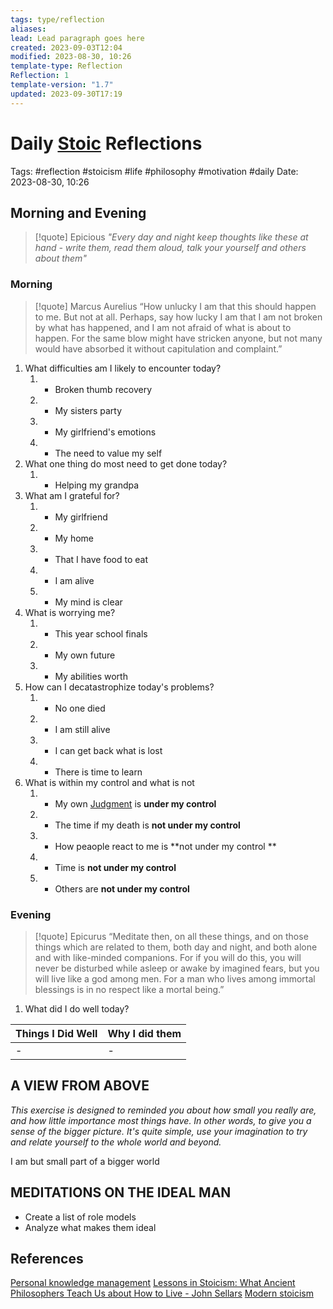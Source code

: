 ```yaml
---
tags: type/reflection
aliases: 
lead: Lead paragraph goes here
created: 2023-09-03T12:04
modified: 2023-08-30, 10:26
template-type: Reflection
Reflection: 1
template-version: "1.7"
updated: 2023-09-30T17:19
---
```


# Daily [Stoic](Stoicism.md) Reflections

Tags:  #reflection #stoicism #life #philosophy #motivation #daily
Date: 2023-08-30, 10:26

## Morning and Evening

> [!quote] Epicious 
> _"Every day and night keep thoughts like these at hand - write them, 
> read them aloud, talk your yourself and others about them"_


### Morning

> [!quote] Marcus Aurelius
> “How unlucky I am that this should happen to me. But not at all. Perhaps, say 
> how lucky I am that I am not broken by what has happened, and I am not 
> afraid  of what is about to happen. For the same blow might have stricken 
> anyone, but not many would have absorbed it without capitulation 
> and complaint.”

1. What difficulties am I likely to encounter today?
	1. - Broken thumb recovery
	2. - My sisters party 
	3. - My girlfriend's emotions
	4. - The need to value my self
2. What one thing do most need to get done today?
	1. - Helping my grandpa
3. What am I grateful for?
	1. - My girlfriend
	2. - My home 
	3. - That I have food to eat 
	4. - I am alive 
	5. - My mind is clear
4. What is worrying me?
	1. - This year school finals 
	2. - My own future
	3. - My abilities worth 
5. How can I decatastrophize today's problems?
	1. - No one died 
	2. - I am still alive
	3. - I can get back what is lost
	4. - There is time to learn
6. What is within my control and what is not
	1. - My own [Judgment](Control%20Over%20Judgment%20) is **under my control**
	2. - The time if my death is **not under my control**
	3. - How peaople react to me is **not under my control **
	4. - Time is **not under my control**
	5. - Others are **not under my control** 

### Evening

> [!quote]  Epicurus
> “Meditate then, on all these things, and on those things which are related 
> to them, both day and night, and both alone and with like-minded 
> companions. For if you will do this, you will never be disturbed while 
> asleep or awake by imagined fears, but you will live like a god among 
> men. For a man who lives among immortal blessings is in no respect 
> like a mortal being.”

1. What did I do well today?

| Things I Did Well | Why I did them |
| ------------------- | ---------------- |
| -                | -              |

## A VIEW FROM ABOVE

_This exercise is designed to reminded you about how small you really are, and how little importance most things have. In other words, to give you a sense of the bigger picture. It's quite simple, use your imagination to try and relate yourself to the whole world and beyond._

I am but small part of a bigger world 

## MEDITATIONS ON THE IDEAL MAN

- Create a list of role models 
- Analyze what makes them ideal 

## References

[Personal knowledge management](Personal%20knowledge%20management.md)
[Lessons in Stoicism: What Ancient Philosophers Teach Us about How to Live - John Sellars](https://books.google.cz/books/about/Lessons_in_Stoicism.html?id=ky84zQEACAAJ&redir_esc=y)
[Modern stoicism](https://modernstoicism.com/)


